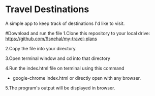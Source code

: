 


# Travel Destinations

A simple app to keep track of destinations I'd like to visit.

#Download and run the file
1.Clone this repository to your local drive: https://github.com/9snehal/my-travel-plans

2.Copy the file into your directory.

3.Open terminal window and cd into that directory

4.Run the index.html file on terminal using this command 
* google-chrome index.html 
or directly open with any browser.

5.The program's output will be displayed in browser.




